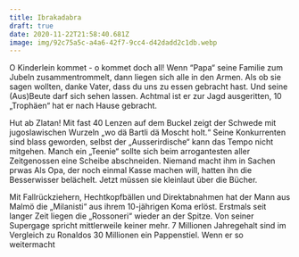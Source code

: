 ```yaml
---
title: Ibrakadabra
draft: true
date: 2020-11-22T21:58:40.681Z
image: img/92c75a5c-a4a6-42f7-9cc4-d42dadd2c1db.webp
---
```

O Kinderlein kommet - o kommet doch all! Wenn “Papa“ seine Familie zum Jubeln zusammentrommelt, dann liegen sich alle in den Armen. Als ob sie sagen wollten, danke Vater, dass du uns zu essen gebracht hast. Und seine (Aus)Beute darf sich sehen lassen. Achtmal ist er zur Jagd ausgeritten,  10 „Trophäen“ hat er nach Hause gebracht.

Hut ab Zlatan! Mit fast 40 Lenzen auf dem Buckel zeigt der Schwede mit jugoslawischen Wurzeln „wo dä Bartli dä Moscht holt.“ Seine Konkurrenten sind blass geworden, selbst der „Ausserirdische“ kann das Tempo nicht mitgehen. Manch ein „Teenie“ sollte sich beim arrogantesten aller Zeitgenossen eine Scheibe abschneiden. Niemand macht ihm in Sachen prwas  Als Opa, der noch einmal Kasse machen will, hatten ihn die Besserwisser belächelt. Jetzt müssen sie kleinlaut über die Bücher. 

Mit  Fallrückziehern, Hechtkopfbällen und Direktabnahmen hat der Mann aus Malmö  die „Milanisti“ aus ihrem 10-jährigen Koma erlöst. Erstmals seit langer Zeit liegen die „Rossoneri“ wieder an der Spitze. Von seiner Supergage spricht mittlerweile keiner mehr. 7 Millionen Jahregehalt sind im Vergleich zu Ronaldos 30 Millionen ein Pappenstiel. Wenn er so weitermacht
